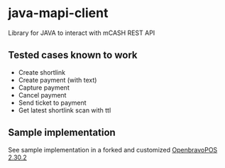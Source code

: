 java-mapi-client
==============

Library for JAVA to interact with mCASH REST API

Tested cases known to work
--------------------------
* Create shortlink
* Create payment (with text)
* Capture payment
* Cancel payment
* Send ticket to payment
* Get latest shortlink scan with ttl

Sample implementation
---------------------
See sample implementation in a forked and customized [OpenbravoPOS 2.30.2](https://github.com/ZarGate/OpenbravoPOS/commit/bfd32a718b5490154770ee85fad6747a6c33f3d6#diff-15)
